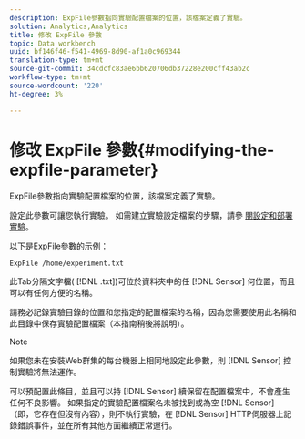 ```yaml
---
description: ExpFile參數指向實驗配置檔案的位置，該檔案定義了實驗。
solution: Analytics,Analytics
title: 修改 ExpFile 參數
topic: Data workbench
uuid: bf146f46-f541-4969-8d90-af1a0c969344
translation-type: tm+mt
source-git-commit: 34cdcfc83ae6bb620706db37228e200cff43ab2c
workflow-type: tm+mt
source-wordcount: '220'
ht-degree: 3%

---
```



# 修改 ExpFile 參數{#modifying-the-expfile-parameter}

ExpFile參數指向實驗配置檔案的位置，該檔案定義了實驗。

設定此參數可讓您執行實驗。 如需建立實驗設定檔案的步驟，請參 [閱設定和部署實驗](../../../home/c-undst-ctrld-exp/t-crt-ctrld-exp/c-cnfg-dply-exp.md#concept-50f1de0242904698937bb72b3ea1b429)。

以下是ExpFile參數的示例：

```
ExpFile /home/experiment.txt
```

此Tab分隔文字檔( [!DNL .txt])可位於資料夾中的任 [!DNL Sensor] 何位置，而且可以有任何方便的名稱。

請務必記錄實驗目錄的位置和您指定的配置檔案的名稱，因為您需要使用此名稱和此目錄中保存實驗配置檔案（本指南稍後將說明）。

>[!NOTE]
>
>如果您未在安裝Web群集的每台機器上相同地設定此參數，則 [!DNL Sensor] 控制實驗將無法運作。

可以預配置此條目，並且可以持 [!DNL Sensor] 續保留在配置檔案中，不會產生任何不良影響。 如果指定的實驗配置檔案名未被找到或為空 [!DNL Sensor] （即，它存在但沒有內容），則不執行實驗，在 [!DNL Sensor] HTTP伺服器上記錄錯誤事件，並在所有其他方面繼續正常運行。
